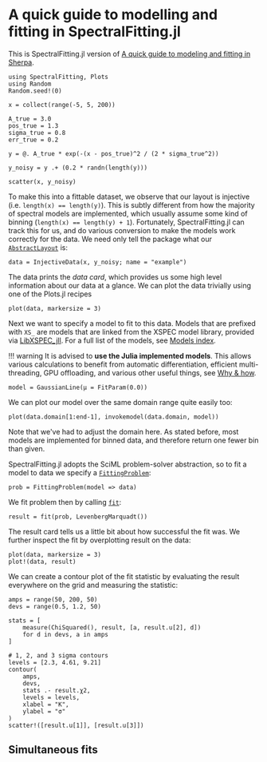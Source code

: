 # A quick guide to modelling and fitting in SpectralFitting.jl

This is SpectralFitting.jl version of [A quick guide to modeling and fitting in Sherpa](https://sherpa.readthedocs.io/en/latest/quick.html).


```@example sherpa
using SpectralFitting, Plots
using Random
Random.seed!(0)

x = collect(range(-5, 5, 200))

A_true = 3.0
pos_true = 1.3
sigma_true = 0.8
err_true = 0.2

y = @. A_true * exp(-(x - pos_true)^2 / (2 * sigma_true^2))

y_noisy = y .+ (0.2 * randn(length(y)))

scatter(x, y_noisy)
```

To make this into a fittable dataset, we observe that our layout is injective (i.e. `length(x) == length(y)`). This is subtly different from how the majority of spectral models are implemented, which usually assume some kind of binning (`length(x) == length(y) + 1`). Fortunately, SpectralFitting.jl can track this for us, and do various conversion to make the models work correctly for the data. We need only tell the package what our [`AbstractLayout`](@ref) is:

```@example sherpa
data = InjectiveData(x, y_noisy; name = "example")
```

The data prints the _data card_, which provides us some high level information about our data at a glance. We can plot the data trivially using one of the Plots.jl recipes

```@example sherpa
plot(data, markersize = 3)
```

Next we want to specify a model to fit to this data. Models that are prefixed with `XS_` are models that are linked from the XSPEC model library, provided via [LibXSPEC_jll](https://github.com/astro-group-bristol/LibXSPEC_jll.jl). For a full list of the models, see [Models index](@ref).

!!! warning
    It is advised to **use the Julia implemented models**. This allows various calculations to benefit from automatic differentiation, efficient multi-threading, GPU offloading, and various other useful things, see [Why & how](@ref).


```@example sherpa
model = GaussianLine(μ = FitParam(0.0))
```

We can plot our model over the same domain range quite easily too:

```@example sherpa
plot(data.domain[1:end-1], invokemodel(data.domain, model))
```

Note that we've had to adjust the domain here. As stated before, most models are implemented for binned data, and therefore return one fewer bin than given.


SpectralFitting.jl adopts the SciML problem-solver abstraction, so to fit a model to data we specify a [`FittingProblem`](@ref):

```@example sherpa
prob = FittingProblem(model => data)
```

We fit problem then by calling [`fit`](@ref):

```@example sherpa
result = fit(prob, LevenbergMarquadt())
```

The result card tells us a little bit about how successful the fit was. We further inspect the fit by overplotting result on the data:

```@example sherpa
plot(data, markersize = 3)
plot!(data, result)
```

We can create a contour plot of the fit statistic by evaluating the result everywhere on the grid and measuring the statistic:

```@example sherpa
amps = range(50, 200, 50)
devs = range(0.5, 1.2, 50)

stats = [
    measure(ChiSquared(), result, [a, result.u[2], d])
    for d in devs, a in amps
]

# 1, 2, and 3 sigma contours
levels = [2.3, 4.61, 9.21]
contour(
    amps, 
    devs, 
    stats .- result.χ2, 
    levels = levels, 
    xlabel = "K", 
    ylabel = "σ"
)
scatter!([result.u[1]], [result.u[3]])
```

## Simultaneous fits

